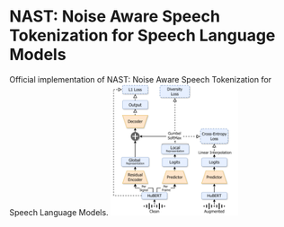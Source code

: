 # NAST: Noise Aware Speech Tokenization for Speech Language Models
Official implementation of NAST: Noise Aware Speech Tokenization for Speech Language Models.
<img src="diagram.png" alt="diagram" style="width:45%;height:auto;"/>


